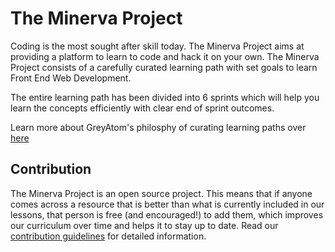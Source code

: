 # The Minerva Project
Coding is the most sought after skill today. The Minerva Project aims at providing a platform to learn to code and hack it on your own. The Minerva Project consists of a carefully curated learning path with set goals to learn Front End Web Development.

The entire learning path has been divided into 6 sprints which will help you learn the concepts efficiently with clear end of sprint outcomes.

Learn more about GreyAtom's philosphy of curating learning paths over [here](https://github.com/greyatom-school/the-minerva-project/blob/master/content_curation_guidelines.md)

## Contribution
The Minerva Project is an open source project. This means that if anyone comes across a resource that is better than what is currently included in our lessons, that person is free (and encouraged!) to add them, which improves our curriculum over time and helps it to stay up to date. Read our [contribution guidelines](https://github.com/greyatom-school/the-minerva-project/blob/master/contribution_guidelines.md) for detailed information.

